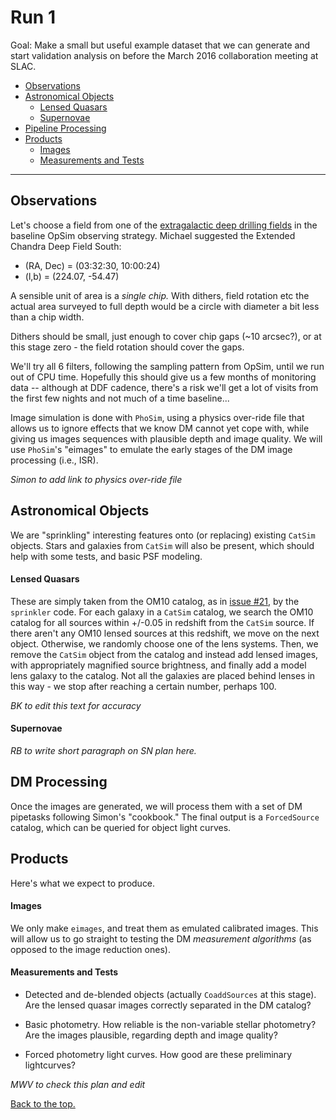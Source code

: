 # <a name="Run1"></a> Run 1

Goal: Make a small but useful example dataset that we can generate and start
validation analysis on before the March 2016 collaboration meeting at SLAC.

* [Observations](#Observations)
* [Astronomical Objects](#AstronomicalObjects)
  * [Lensed Quasars](#LensedQuasars)
  * [Supernovae](#Supernovae)
* [Pipeline Processing](#Pipeline)
* [Products](#Products)
  * [Images](#Images)
  * [Measurements and Tests](#Measurements)

_____

## <a name="Observations"></a> Observations

Let's choose a field from one of the [extragalactic deep drilling fields](http://www.lsst.org/News/enews/deep-drilling-201202.html) in the baseline OpSim observing strategy. Michael suggested the
Extended Chandra Deep Field South:

* (RA, Dec) = (03:32:30, 10:00:24)
* (l,b) = (224.07, -54.47)

A sensible unit of area is a *single chip.* With dithers, field rotation etc
the actual area surveyed to full depth would be a circle with
diameter a bit less than a chip width.

Dithers should be small, just enough to cover chip gaps (~10 arcsec?), or
at this stage zero - the field rotation should cover the gaps.  

We'll try all 6 filters, following the sampling pattern from OpSim, until we
run out of CPU time. Hopefully this should give us a few months of monitoring
data -- although at DDF cadence, there's a risk we'll get a lot of visits
from the first few nights and not much of a time baseline...

Image simulation is done with `PhoSim`, using a physics over-ride file that
allows us to ignore effects that we know DM cannot yet cope with, while  giving
us images sequences with plausible depth and image quality. We will use
`PhoSim`'s "eimages" to emulate the early stages of the DM image processing
(i.e., ISR).

*Simon to add link to physics over-ride file*


## <a name="AstronomicalObjects"></a> Astronomical Objects

We are "sprinkling" interesting features onto (or replacing) existing `CatSim`
objects.  Stars and galaxies  from `CatSim` will also be present, which should
help with some tests, and basic PSF modeling.

#### <a name="Lensed Quasars"></a> Lensed Quasars

These are simply taken from the OM10 catalog, as in [issue #21](https://github.com/DarkEnergyScienceCollaboration/Twinkles/issues/21), by the `sprinkler` code. For each galaxy in a `CatSim` catalog, we search the OM10
catalog for all sources within +/-0.05 in redshift from the `CatSim` source. If
there aren't any OM10 lensed sources at this redshift, we move on the next
object. Otherwise, we randomly choose one of the lens systems. Then, we remove
the `CatSim` object from the catalog and instead add lensed images, with
appropriately magnified source brightness, and finally add a model lens galaxy
to the catalog. Not all the galaxies are placed behind lenses in this way - we
stop after reaching a certain number, perhaps 100. 

*BK to edit this text for accuracy*


#### <a name="Supernovae"></a> Supernovae

*RB to write short paragraph on SN plan here.*


## <a name="Pipeline"></a> DM Processing

Once the images are generated, we will process them with a set of DM pipetasks
following Simon's "cookbook." The final output is a `ForcedSource` catalog, which
can be queried for object light curves.

## <a name="Products"></a> Products

Here's what we expect to produce.

#### <a name="Images"></a> Images

We only make `eimages`, and treat them as emulated calibrated images. This
will allow us to go straight to testing the DM *measurement algorithms* (as
opposed to the image reduction ones).

#### <a name="Measurements"></a> Measurements and Tests

* Detected and de-blended objects (actually `CoaddSources` at this stage). Are the lensed quasar images correctly separated in the DM catalog?

* Basic photometry. How reliable is the non-variable stellar photometry? Are the
images plausible, regarding depth and image quality?

* Forced photometry light curves. How good are these preliminary lightcurves?

*MWV to check this plan and edit*


[Back to the top.](#Run1)
